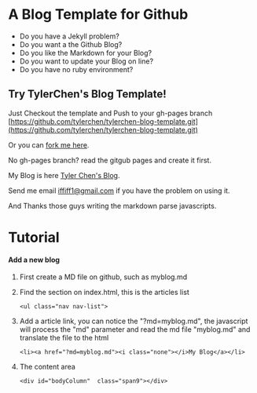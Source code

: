 A Blog Template for Github 
====
* Do you have a Jekyll problem?
* Do you want a the Github Blog?
* Do you like the Markdown for your Blog?
* Do you want to update your Blog on line?
* Do you have no ruby environment?

Try TylerChen's Blog Template!
----
Just Checkout the template and Push to your gh-pages branch [https://github.com/tylerchen/tylerchen-blog-template.git](https://github.com/tylerchen/tylerchen-blog-template.git)

Or you can [fork me here](https://github.com/tylerchen/tylerchen-blog-template/fork).

No gh-pages branch? read the gitgub pages and create it first.

My Blog is here [Tyler Chen's Blog](http://tylerchen.github.com/Blogs/).

Send me email [iffiff1@gmail.com](mailto:iffiff1@gmail.com) if you have the problem on using it.

And Thanks those guys writing the markdown parse javascripts.


Tutorial
====

#### Add a new blog

1. First create a MD file on github, such as myblog.md
2. Find the section on index.html, this is the articles list

    `
        <ul class="nav nav-list">
    `

3. Add a article link, you can notice the "?md=myblog.md", the javascript will process the "md" parameter and read the md file "myblog.md" and translate the file to the html

    `
        <li><a href="?md=myblog.md"><i class="none"></i>My Blog</a></li>
    `

4. The content area

    `
        <div id="bodyColumn"  class="span9"></div>
    `

